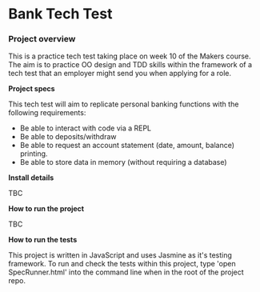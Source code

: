# Bank Tech Test

### Project overview
This is a practice tech test taking place on week 10 of the Makers course. 
The aim is to practice OO design and TDD skills within the framework of a tech test that an employer might send you when applying for a role. 

**Project specs**

This tech test will aim to replicate personal banking functions with the following requirements:
- Be able to interact with code via a REPL
- Be able to deposits/withdraw
- Be able to request an account statement (date, amount, balance) printing.
- Be able to store data in memory (without requiring a database)

**Install details** 

TBC 

**How to run the project** 

TBC 

**How to run the tests** 

This project is written in JavaScript and uses Jasmine as it's testing framework. To run and check the tests within this project, type 'open SpecRunner.html' into the command line when in the root of the project repo.